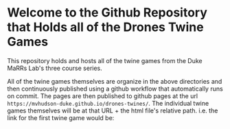 # Welcome to the Github Repository that Holds all of the Drones Twine Games
This repository holds and hosts all of the twine games from the Duke MaRRs Lab's three course series.

All of the twine games themselves are organize in the above directories and then continuously published using a github workflow that automatically runs on commit. The pages are then published to github pages at the url `https://mvhudson-duke.github.io/drones-twines/`.
The individual twine games themselves will be at that URL + the html file's relative path. i.e. the link for the first twine game would be:

